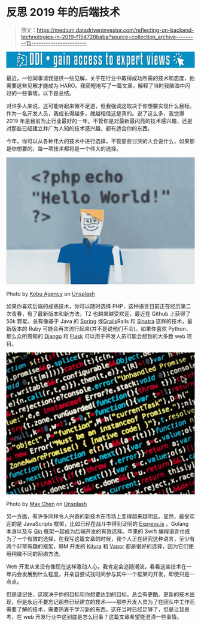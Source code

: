 # 反思 2019 年的后端技术

> 原文：<https://medium.datadriveninvestor.com/reflecting-on-backend-technologies-in-2019-f154728baba?source=collection_archive---------15----------------------->

[![](img/ff548bf64d7807fcfadcf8fe6f2a539f.png)](http://www.track.datadriveninvestor.com/1B9E)

最近，一位同事请我提供一些见解，关于在行业中取得成功所需的技术和态度，他需要这些见解才能成为 HARO。我简短地写了一篇文章，解释了当时我脑海中闪过的一些事情。以下是总结。

对许多人来说，这可能听起来微不足道，但我强调这取决于你想要实现什么目标。作为一名开发人员，我成长得越多，就越相信这是真的。说了这么多，我觉得 2019 年是目前为止行业最好的一年。不管你是对最新最闪亮的技术感兴趣，还是对那些已经建立并广为人知的技术感兴趣，都有适合你的东西。

今年，你可以从各种伟大的技术中进行选择，不管那些讨厌的人会说什么，如果那是你想要的，每一项技术都将是一个伟大的选择。

![](img/0e540e683973c37beabd3dc0f1753fa3.png)

Photo by [Kobu Agency](https://unsplash.com/@kobuagency?utm_source=medium&utm_medium=referral) on [Unsplash](https://unsplash.com?utm_source=medium&utm_medium=referral)

如果你喜欢后端的成熟技术，你可以随时选择 PHP，这种语言目前正在经历第二次青春，有了最新版本和新方法，T2 也越来越受欢迎，最近在 Github 上获得了 50k 颗星。总有像基于 Java 的 [Spring](https://spring.io) 或[Grails](https://grails.org)Rails 和 [Sinatra](http://sinatrarb.com/) 这样的技术，最新版本的 Ruby 可能会再次流行起来(并不是说他们不会)。如果你喜欢 Python，那么众所周知的 [Django](https://www.djangoproject.com/) 和 [Flask](http://flask.pocoo.org/) 可以用于开发人员可能会想到的大多数 web 项目。

![](img/4ec120b38f89246fa2b9b448f8ac712b.png)

Photo by [Max Chen](https://unsplash.com/@maxchen2k?utm_source=medium&utm_medium=referral) on [Unsplash](https://unsplash.com?utm_source=medium&utm_medium=referral)

另一方面，有许多同样令人兴奋的新技术在市场上变得越来越明显。显然，最受欢迎的是 JavaScripts 框架，比如已经在战斗中得到证明的 [Express.js](https://expressjs.com/) 。Golang 本身以及与 [Gin](https://github.com/gin-gonic/gin) 框架一起成为后端开发的有效选择。苹果的 Swift 编程语言也成为了一个有效的选择，在我写这篇文章的时候，我个人正在研究这种语言，至少有两个非常有趣的框架，IBM 开发的 [Kitura](https://kitura.io) 和 [Vapor](http://vapor.codes) 都是很好的选择，因为它们使用稍微不同的网络方法。

Web 开发从来没有像现在这样激动人心。我肯定会追随潮流，看看这些技术在一年内会发展到什么程度，并亲自尝试找时间参与其中一个框架的开发，即使只是一点点。

但是请记住，这取决于你的目标和你想要达到的目标。总会有更酷、更新的技术出现，但是永远不要忘记那些已经建立的技术——那些开发人员为了在团队中工作而需要了解的技术，需要热衷于学习新的东西。这在当时已经足够了，但是让我思考，在 web 开发行业中这到底是怎么回事？这篇文章希望能澄清一些事情。